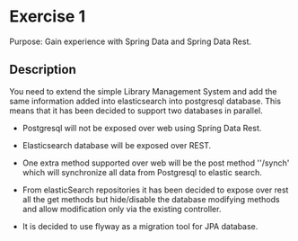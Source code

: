 # Exercise 1

Purpose: Gain experience with Spring Data and Spring Data Rest. 



## Description

You need to extend the simple Library Management System and add the same information added into elasticsearch into postgresql database.  This means that it has been decided to support two databases in parallel. 

- Postgresql will not be exposed over web using Spring Data Rest. 
- Elasticsearch database will be exposed over REST.
- One extra method supported over web will be the post method ''/synch' which will synchronize all data from Postgresql to elastic search.

- From elasticSearch repositories it has been decided to expose over rest all the get methods but hide/disable the database modifying methods and allow modification only via the existing controller.
- It is decided to use flyway as a migration tool for JPA database.



